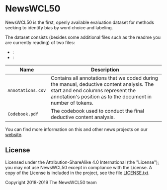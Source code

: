 # NewsWCL50
NewsWCL50 is the first, openly available evaluation dataset for methods seeking to identify bias by word choice and labeling.

The dataset consists (besides some additional files such as the readme you are currently reading) of two files:
* : 
* : 

| Name        | Description  | 
| ------------- |-------------|
| `Annotations.csv` | Contains all annotations that we coded during the manual, deductive content analysis. The start and end columns represent the annotation's position as to the document in number of tokens. |
| `Codebook.pdf` | The codebook used to conduct the final deductive content analysis. |


You can find more information on this and other news projects on our [website](https://mt.uni-wuppertal.de/projects/media-bias-analysis.html).

## License
Licensed under the Attribution-ShareAlike 4.0 International (the "License"); you may not use NewsWCL50 except in compliance with the License. A copy of the License is included in the project, see the file [LICENSE.txt](LICENSE.txt).

Copyright 2018-2019 The NewsWCL50 team
